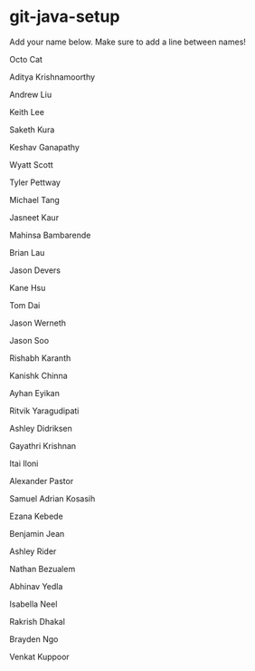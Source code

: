 # git-java-setup

Add your name below. Make sure to add a line between names!

Octo Cat

Aditya Krishnamoorthy

Andrew Liu

Keith Lee

Saketh Kura

Keshav Ganapathy

Wyatt Scott

Tyler Pettway

Michael Tang

Jasneet Kaur

Mahinsa Bambarende

Brian Lau

Jason Devers

Kane Hsu

Tom Dai

Jason Werneth

Jason Soo

Rishabh Karanth

Kanishk Chinna

Ayhan Eyikan

Ritvik Yaragudipati

Ashley Didriksen

Gayathri Krishnan

Itai Iloni

Alexander Pastor

Samuel Adrian Kosasih

Ezana Kebede

Benjamin Jean

Ashley Rider

Nathan Bezualem

Abhinav Yedla

Isabella Neel

Rakrish Dhakal

Brayden Ngo

Venkat Kuppoor
